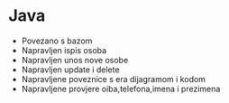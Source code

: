# Java

* Povezano s bazom
* Napravljen ispis osoba
* Napravljen unos nove osobe
* Napravljen update i delete
* Napravljene poveznice s era dijagramom i kodom
* Napravljene provjere oiba,telefona,imena i prezimena
